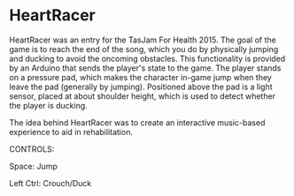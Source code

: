 # HeartRacer
HeartRacer was an entry for the TasJam For Health 2015. The goal of the game is to reach the end of the song, which you do by physically jumping and ducking to avoid the oncoming obstacles. This functionality is provided by an Arduino that sends the player's state to the game. The player stands on a pressure pad, which makes the character in-game jump when they leave the pad (generally by jumping). Positioned above the pad is a light sensor, placed at about shoulder height, which is used to detect whether the player is ducking.

The idea behind HeartRacer was to create an interactive music-based experience to aid in rehabilitation.

CONTROLS:

Space: Jump

Left Ctrl: Crouch/Duck
